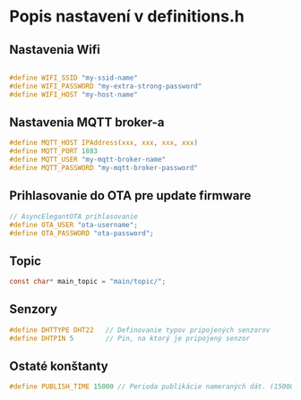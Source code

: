 # Popis nastavení v definitions.h

## Nastavenia Wifi

```c

#define WIFI_SSID "my-ssid-name"
#define WIFI_PASSWORD "my-extra-strong-password"    
#define WIFI_HOST "my-host-name"   
```

## Nastavenia MQTT broker-a

```c
#define MQTT_HOST IPAddress(xxx, xxx, xxx, xxx)
#define MQTT_PORT 1883
#define MQTT_USER "my-mqtt-broker-name"
#define MQTT_PASSWORD "my-mqtt-broker-password"

```

## Prihlasovanie do OTA pre update firmware

```c
// AsyncElegantOTA prihlasovanie
#define OTA_USER "ota-username";
#define OTA_PASSWORD "ota-password";
```

## Topic

```c
const char* main_topic = "main/topic/";
```

## Senzory

```c
#define DHTTYPE DHT22   // Definovanie typov pripojených senzorov
#define DHTPIN 5        // Pin, na ktorý je pripojený senzor
```

## Ostaté konštanty

```c
#define PUBLISH_TIME 15000 // Perioda publikácie nameraných dát. (15000/1000)sec.
```
